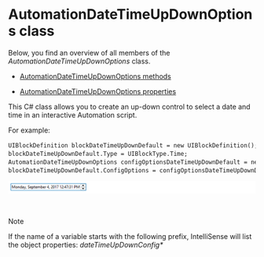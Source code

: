 # AutomationDateTimeUpDownOptions class

Below, you find an overview of all members of the *AutomationDateTimeUpDownOptions* class.

- [AutomationDateTimeUpDownOptions methods](AutomationDateTimeUpDownOptions_methods.md)

- [AutomationDateTimeUpDownOptions properties](AutomationDateTimeUpDownOptions_properties.md)

This C# class allows you to create an up-down control to select a date and time in an interactive Automation script.

For example:

```txt
UIBlockDefinition blockDateTimeUpDownDefault = new UIBlockDefinition();                                                                                   
blockDateTimeUpDownDefault.Type = UIBlockType.Time;                                                                                                       
AutomationDateTimeUpDownOptions configOptionsDateTimeUpDownDefault = new                                            AutomationDateTimeUpDownOptions();
blockDateTimeUpDownDefault.ConfigOptions = configOptionsDateTimeUpDownDefault;                                                                            
```

![](../../images/datetimeupdown_example.png)

 

> [!NOTE]
> If the name of a variable starts with the following prefix, IntelliSense will list the object properties: *dateTimeUpDownConfig\**
>
